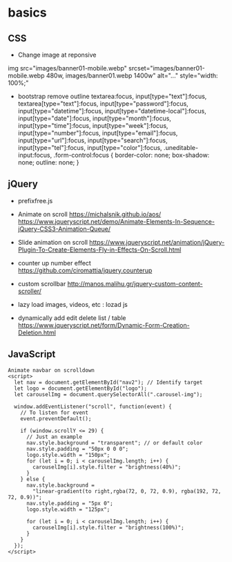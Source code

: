 # basics

CSS
----
* Change image at reponsive

img src="images/banner01-mobile.webp" srcset="images/banner01-mobile.webp 480w, images/banner01.webp 1400w" alt="..." style="width: 100%;"

* bootstrap remove outline
textarea:focus,
input[type="text"]:focus,
textarea[type="text"]:focus,
input[type="password"]:focus,
input[type="datetime"]:focus,
input[type="datetime-local"]:focus,
input[type="date"]:focus,
input[type="month"]:focus,
input[type="time"]:focus,
input[type="week"]:focus,
input[type="number"]:focus,
input[type="email"]:focus,
input[type="url"]:focus,
input[type="search"]:focus,
input[type="tel"]:focus,
input[type="color"]:focus,
.uneditable-input:focus,
.form-control:focus {
    border-color: none;
    box-shadow: none;
    outline: none;
}


jQuery
-----------
* prefixfree.js

* Animate on scroll
https://michalsnik.github.io/aos/
https://www.jqueryscript.net/demo/Animate-Elements-In-Sequence-jQuery-CSS3-Animation-Queue/

* Slide animation on scroll
https://www.jqueryscript.net/animation/jQuery-Plugin-To-Create-Elements-Fly-in-Effects-On-Scroll.html

* counter up number effect
https://github.com/ciromattia/jquery.counterup

* custom scrollbar
http://manos.malihu.gr/jquery-custom-content-scroller/

* lazy load images, videos, etc :
lozad js

* dynamically add edit delete list / table
https://www.jqueryscript.net/form/Dynamic-Form-Creation-Deletion.html


JavaScript
------------
    Animate navbar on scrolldown
    <script>
      let nav = document.getElementById("nav2"); // Identify target
      let logo = document.getElementById("logo");
      let carouselImg = document.querySelectorAll(".carousel-img");

      window.addEventListener("scroll", function(event) {
        // To listen for event
        event.preventDefault();

        if (window.scrollY <= 29) {
          // Just an example
          nav.style.background = "transparent"; // or default color
          nav.style.padding = "50px 0 0 0";
          logo.style.width = "150px";
          for (let i = 0; i < carouselImg.length; i++) {
            carouselImg[i].style.filter = "brightness(40%)";
          }
        } else {
          nav.style.background =
            "linear-gradient(to right,rgba(72, 0, 72, 0.9), rgba(192, 72, 72, 0.9))";
          nav.style.padding = "5px 0";
          logo.style.width = "125px";

          for (let i = 0; i < carouselImg.length; i++) {
            carouselImg[i].style.filter = "brightness(100%)";
          }
        }
      });
    </script>
